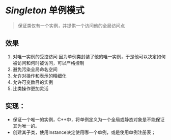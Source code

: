 # ***Singleton***  单例模式
>保证类仅有一个实例，并提供一个访问他的全局访问点
## 效果
1. 对唯一实例的受控访问 因为单例类封装了他的唯一实例，于是他可以决定如何被访问和何时被访问，可以严格控制
2. 避免污染全局命名空间
3. 允许对操作和表示的精细化
4. 允许可变数目的实例
5. 比类操作更加灵活
## 实现：
* 保证一个唯一的实例，C++中，将单例定义为一个全局或静态对象是不能保证其为唯一的。
* 创建其子类，使用Instance决定使用哪一个单例，或是使用单例注册表；



